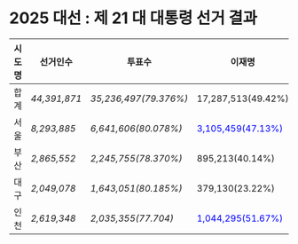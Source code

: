 # 2025 대선 : 제 21 대 대통령 선거 결과

|시도명|선거인수|투표수|이재명|김문수|이준석|권영국|
|---|---|---|---|---|---|---|
|합계|*44,391,871*|*35,236,497(79.376%)*|17,287,513(49.42%)|14,395,639(41.15%)|2,917,523(8.34%)|344,150(0.98%)|
|서울|*8,293,885*|*6,641,606(80.078%)*|<span style="color:blue">3,105,459(47.13%)</span>|2,738,405(41.55%)|655,346(9.94%)|83,900(1.27%)|
|부산|*2,865,552*|*2,245,755(78.370%)*|895,213(40.14%)|<span style="color:red">1,146,238(51.39%)</span>|168,473(7.55%)|18,189(0.81%)|
|대구|*2,049,078*|*1,643,051(80.185%)*|379,130(23.22%)|<span style="color:red">1,103,913(67.62%)</span>|135,376(8.29%)|12,531(0.76%)|
|인천|*2,619,348*|*2,035,355(77.704)*|<span style="color:blue">1,044,295(51.67%)</span>|776,952(38.44%)|176,739(8.74%)|20,743(1.02%)|
